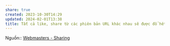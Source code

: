 ```yaml
---
share: true
created: 2023-10-30T14:29
updated: 2024-02-01T13:38
title: Tất cả like, share từ các phiên bản URL khác nhau sẽ được đổ hết về og:url
---
```


Nguồn:: [Webmasters - Sharing](https://developers.facebook.com/docs/sharing/webmasters/)